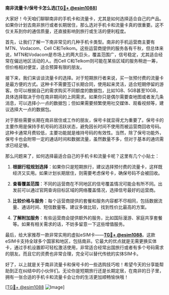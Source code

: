 **南非流量卡/保号卡怎么选[[TG💪+ @esim1088](https://t.me/s/esim1088)]**

大家好！今天咱们聊聊南非的手机卡和流量卡，尤其是如何选择适合自己的产品。如果你计划去南非旅行或者长期居住，那么选对手机卡和流量卡真的很重要。这不仅关系到你的通信质量，还直接影响到旅行或生活的便利程度。

首先，让我们了解一下南非常见的几种手机卡类型。南非的手机运营商主要有MTN、Vodacom、Cell C和Telkom。这些运营商提供的服务各有千秋，但总体来说，MTN和Vodacom是市场上的两大巨头，覆盖范围广，信号稳定，尤其适合经常在偏远地区活动的人。而Cell C和Telkom则可能在某些区域的服务稍逊一筹，但价格相对便宜，适合预算有限的朋友。

接下来，我们来谈谈流量卡的选择。对于短期旅行者来说，买一张预付费的流量卡是最方便的方式。这种卡不需要签订长期合同，使用起来灵活，适合短期停留的游客。你可以根据自己的需求购买不同额度的数据包，比如1GB、5GB甚至10GB，具体选择取决于你在南非期间的上网需求。如果你只是偶尔需要查地图或者发几条消息，可以选择小一点的数据包；但如果需要频繁使用社交媒体、观看视频等，建议选择大一点的数据包。

对于那些需要长期在南非居住或工作的朋友，保号卡就显得尤为重要了。保号卡的主要作用是保持手机号码的活跃状态，避免因长时间不使用而被运营商回收号码。这种卡通常月费较低，主要功能就是维持号码的有效性。当然，除了保号功能外，保号卡也会附带一定的通话时间和数据流量，虽然数量不多，但对于基本的通讯需求已经足够。

那么问题来了，如何选择最适合自己的手机卡和流量卡呢？这里有几个小贴士：

1. **根据行程规划选择**：如果你只是短期旅行，建议选择预付费的流量卡，这样既经济又实用。如果计划长期居住，则需要考虑保号卡，确保号码不会被回收。

2. **查看覆盖范围**：不同的运营商在不同地区的信号覆盖情况可能会有所不同。出发前可以通过官网查询目标区域的网络覆盖情况，选择信号最好的运营商。

3. **比较价格与服务**：每个运营商提供的套餐和服务内容都不尽相同，包括数据流量、通话时间、短信数量等。建议多做比较，找到性价比最高的方案。

4. **了解附加服务**：有些运营商会提供额外的服务，比如国际漫游、家庭共享套餐等。如果有相关需求的话，不妨多留意一下这些增值服务。

最后，给大家推荐一款非常实用的虚拟eSIM卡——**[TG💪+ @esim1088](https://t.me/s/esim1088)**。这款eSIM卡支持全球多个国家和地区，包括南非。它最大的优点就是无需更换实体卡，通过手机设置即可轻松激活使用，非常适合经常出国旅行或者有多个号码需求的朋友。而且它的资费也非常合理，完全可以替代传统的实体SIM卡。

好了，以上就是关于南非流量卡和保号卡的一些选购技巧啦！希望今天的分享能帮助到正在纠结中的小伙伴们。无论你是短期旅行还是长期定居，在南非的日子里，拥有一张合适的手机卡和流量卡会让你的生活更加顺畅愉快哦！

[[TG💪+ @esim1088](https://t.me/s/esim1088) ![Image](https://i.postimg.cc/4NQfJmqS/Snipaste-2025-05-13-00-14-12.png)]